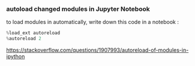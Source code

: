 
###  autoload changed modules in Jupyter Notebook 


to load modules in automatically, write down this code in a notebook :

```python
%load_ext autoreload
%autoreload 2
```




https://stackoverflow.com/questions/1907993/autoreload-of-modules-in-ipython
